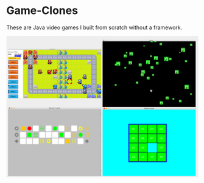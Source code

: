 # Game-Clones

These are Java video games I built from scratch without a framework.

![Figure 1-1](games.png)
